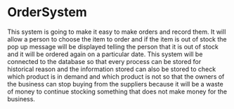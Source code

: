# OrderSystem
This system is going to make it easy to make orders and record them. It will allow a person to choose the item to order and if the item is out of stock the pop up message will be displayed telling the person that it is out of stock and it will be ordered again on a particular date. This system will be connected to the database so that every process can be stored for historical reason and the information stored can also be stored to check which product is in demand and which product is not so that the owners of the business can stop buying from the suppliers because it will be a waste of money to continue stocking something that does not make money for the business.
